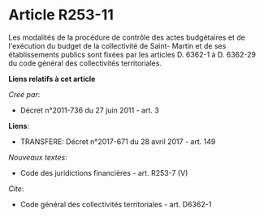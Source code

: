 # Article R253-11

Les modalités de la procédure de contrôle des actes budgétaires et de l'exécution du budget de la collectivité de Saint-
Martin et de ses établissements publics sont fixées par les articles D. 6362-1 à D. 6362-29 du code général des collectivités
territoriales.

**Liens relatifs à cet article**

_Créé par_:

  - Décret n°2011-736 du 27 juin 2011 - art. 3

**Liens**:

  - TRANSFERE: Décret n°2017-671 du 28 avril 2017 - art. 149

_Nouveaux textes_:

  - Code des juridictions financières - art. R253-7 (V)

_Cite_:

  - Code général des collectivités territoriales - art. D6362-1
